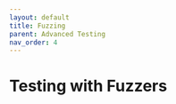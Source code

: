 ```yaml
---
layout: default
title: Fuzzing
parent: Advanced Testing
nav_order: 4
---
```


# Testing with Fuzzers